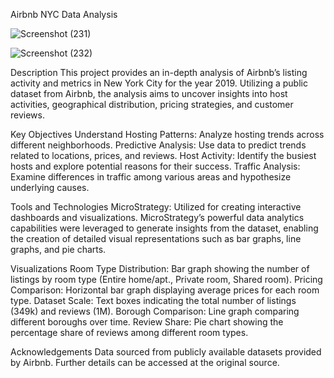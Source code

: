 Airbnb NYC Data Analysis

![Screenshot (231)](https://github.com/user-attachments/assets/9191e7e2-df8c-4849-9eeb-7091e1453437)

![Screenshot (232)](https://github.com/user-attachments/assets/9d960ab8-009f-4c67-be47-30d96b2e3a09)



Description
This project provides an in-depth analysis of Airbnb’s listing activity and metrics in New York City for the year 2019. Utilizing a public dataset from Airbnb, the analysis aims to uncover insights into host activities, geographical distribution, pricing strategies, and customer reviews.

Key Objectives
Understand Hosting Patterns: Analyze hosting trends across different neighborhoods.
Predictive Analysis: Use data to predict trends related to locations, prices, and reviews.
Host Activity: Identify the busiest hosts and explore potential reasons for their success.
Traffic Analysis: Examine differences in traffic among various areas and hypothesize underlying causes.

Tools and Technologies
MicroStrategy: Utilized for creating interactive dashboards and visualizations. MicroStrategy’s powerful data analytics capabilities were leveraged to generate insights from the dataset, enabling the creation of detailed visual representations such as bar graphs, line graphs, and pie charts.

Visualizations
Room Type Distribution: Bar graph showing the number of listings by room type (Entire home/apt., Private room, Shared room).
Pricing Comparison: Horizontal bar graph displaying average prices for each room type.
Dataset Scale: Text boxes indicating the total number of listings (349k) and reviews (1M).
Borough Comparison: Line graph comparing different boroughs over time.
Review Share: Pie chart showing the percentage share of reviews among different room types.

Acknowledgements
Data sourced from publicly available datasets provided by Airbnb. Further details can be accessed at the original source.
